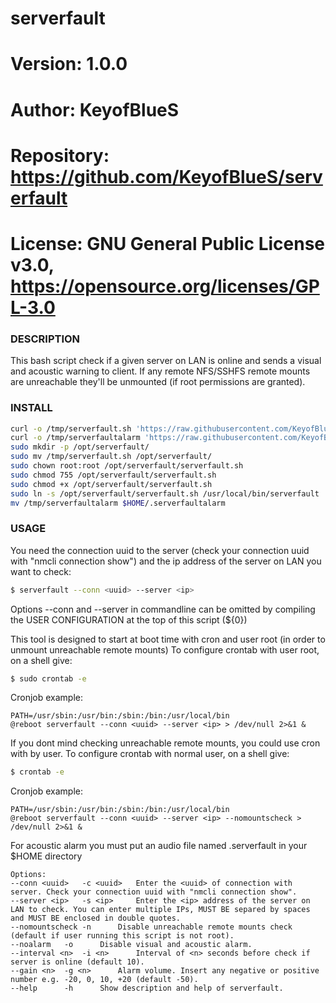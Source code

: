 # serverfault

# Version:    1.0.0
# Author:     KeyofBlueS
# Repository: https://github.com/KeyofBlueS/serverfault
# License:    GNU General Public License v3.0, https://opensource.org/licenses/GPL-3.0

### DESCRIPTION
This bash script check if a given server on LAN is online and sends a visual and acoustic warning to client. If any remote NFS/SSHFS remote mounts are unreachable they'll be unmounted (if root permissions are granted).

### INSTALL
```sh
curl -o /tmp/serverfault.sh 'https://raw.githubusercontent.com/KeyofBlueS/serverfault/master/serverfault.sh'
curl -o /tmp/serverfaultalarm 'https://raw.githubusercontent.com/KeyofBlueS/serverfault/master/serverfaultalarm'
sudo mkdir -p /opt/serverfault/
sudo mv /tmp/serverfault.sh /opt/serverfault/
sudo chown root:root /opt/serverfault/serverfault.sh
sudo chmod 755 /opt/serverfault/serverfault.sh
sudo chmod +x /opt/serverfault/serverfault.sh
sudo ln -s /opt/serverfault/serverfault.sh /usr/local/bin/serverfault
mv /tmp/serverfaultalarm $HOME/.serverfaultalarm
```

### USAGE

You need the connection uuid to the server (check your connection uuid with "nmcli connection show") and the ip address of the server on LAN you want to check:
```sh
$ serverfault --conn <uuid> --server <ip>
```
Options --conn <uuid> and --server <ip> in commandline can be omitted by compiling the USER CONFIGURATION at the top of this script (${0})

This tool is designed to start at boot time with cron and user root (in order to unmount unreachable remote mounts)
To configure crontab with user root, on a shell give:
```sh
$ sudo crontab -e
```
Cronjob example:
```
PATH=/usr/sbin:/usr/bin:/sbin:/bin:/usr/local/bin
@reboot serverfault --conn <uuid> --server <ip> > /dev/null 2>&1 &
```

If you dont mind checking unreachable remote mounts, you could use cron with by user.
To configure crontab with normal user, on a shell give:
```sh
$ crontab -e
```
Cronjob example:
```
PATH=/usr/sbin:/usr/bin:/sbin:/bin:/usr/local/bin
@reboot serverfault --conn <uuid> --server <ip> --nomountscheck > /dev/null 2>&1 &
```
For acoustic alarm you must put an audio file named .serverfault in your $HOME directory
```
Options:
--conn <uuid>	-c <uuid>	Enter the <uuid> of connection with server. Check your connection uuid with "nmcli connection show".
--server <ip>	-s <ip>		Enter the <ip> address of the server on LAN to check. You can enter multiple IPs, MUST BE separed by spaces and MUST BE enclosed in double quotes.
--nomountscheck	-n		Disable unreachable remote mounts check (default if user running this script is not root).
--noalarm	-o		Disable visual and acoustic alarm.
--interval <n>	-i <n>		Interval of <n> seconds before check if server is online (default 10).
--gain <n>	-g <n>		Alarm volume. Insert any negative or positive number e.g. -20, 0, 10, +20 (default -50).
--help		-h		Show description and help of serverfault.
```
